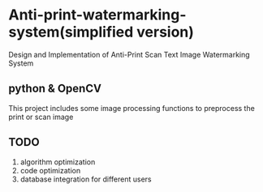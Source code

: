 # Anti-print-watermarking-system(simplified version)
Design and Implementation of Anti-Print Scan Text Image Watermarking System

## python & OpenCV
This project includes some image processing functions to preprocess the print or scan image

## TODO
1. algorithm optimization 
2. code optimization
3. database integration for different users
